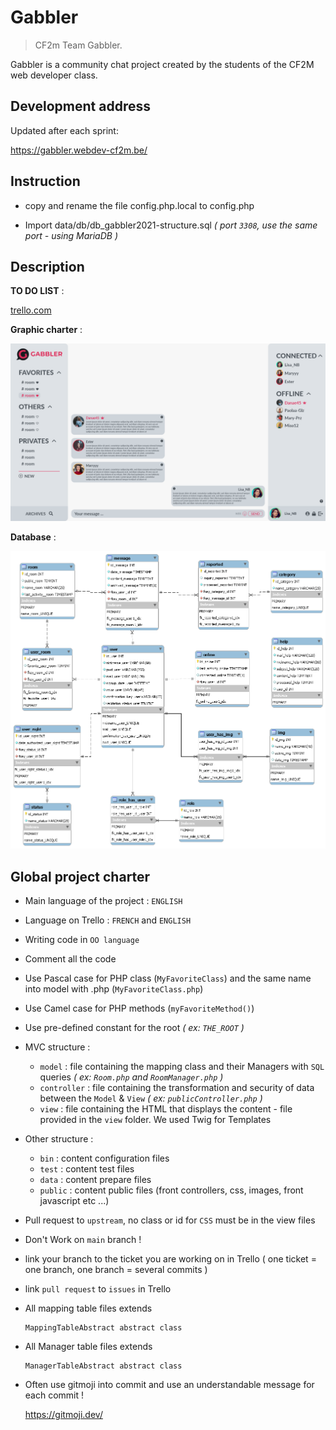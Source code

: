 # Gabbler
> CF2m Team Gabbler.

Gabbler is a community chat project created by the students of the CF2M web developer class.

## Development address
Updated after each sprint:

https://gabbler.webdev-cf2m.be/

## Instruction 

- copy and rename the file config.php.local to config.php

- Import data/db/db_gabbler2021-structure.sql *( port `3308`, use the same port - using MariaDB )*

## Description

__TO DO LIST__ :

[trello.com](https://trello.com/b/NhaVQegb/gabbler-2021)

__Graphic charter__ :

![Alt text](data/charte/Maquette%20XD/white%20mode/Rooms.png)

__Database__ :

![Alt text](data/db/db_gabbler.png)

## Global project charter

- Main language of the project : `ENGLISH`

- Language on Trello : `FRENCH` and `ENGLISH`

- Writing code in `OO language`

- Comment all the code

- Use Pascal case for PHP class (`MyFavoriteClass`) and the same name into model with .php (`MyFavoriteClass.php`)
  
- Use Camel case for PHP methods (`myFavoriteMethod()`)

- Use pre-defined constant for the root  *( ex: `THE_ROOT` )*

- MVC structure :
    - `model` : file containing the mapping class and their Managers with `SQL` queries *( ex: `Room.php` and `RoomManager.php` )*
    - `controller` : file containing the transformation and security of data between the `Model` & `View` *( ex: `publicController.php` )*
    - `view` : file containing the HTML that displays the content - file provided in the `view` folder. We used Twig for Templates
  
- Other structure :
  - `bin` : content configuration files
  - `test` : content test files
  - `data` : content prepare files
  - `public` : content public files (front controllers, css, images, front javascript etc ...)

- Pull request to `upstream`, no class or id for `CSS` must be in the view files

- Don't Work on `main` branch !

- link your branch to the ticket you are working on in Trello ( one ticket = one branch, one branch = several commits )

- link `pull request` to `issues` in Trello

- All mapping table files extends
  
      MappingTableAbstract abstract class
  
- All Manager table files extends

      ManagerTableAbstract abstract class

- Often use gitmoji into commit and use an understandable message for each commit !

  https://gitmoji.dev/

